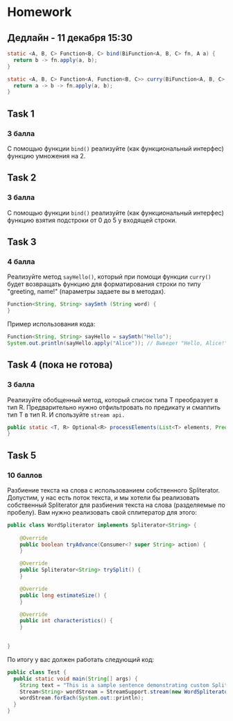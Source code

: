 # Homework 
## Дедлайн - 11 декабря 15:30

```java
static <A, B, C> Function<B, C> bind(BiFunction<A, B, C> fn, A a) {
  return b -> fn.apply(a, b);
}

static <A, B, C> Function<A, Function<B, C>> curry(BiFunction<A, B, C> fn){
  return a -> b -> fn.apply(a, b);
}
```
## Task 1
### 3 балла
С помощью функции `bind()` реализуйте (как функциональный интерфес) функцию умножения на 2.

## Task 2
### 3 балла
С помощью функции `bind()` реализуйте (как функциональный интерфес) функцию взятия подстроки от 0 до 5 у входящей строки.

## Task 3
### 4 балла
Реализуйте метод `sayHello()`, который при помощи функции `curry()` будет возвращать функцию для форматирования строки по типу "greeting, name!" (параметры задаете вы в методах).
```java
Function<String, String> saySmth (String word) {
}
```
Пример использования кода:
```java
Function<String, String> sayHello = saySmth("Hello");
System.out.println(sayHello.apply("Alice")); // Выведет "Hello, Alice!"
```

## Task 4 (пока не готова)
### 3 балла
Реализуйте обобщенный метод, который список типа T преобразует в тип R. Предварительно нужно отфильтровать по предикату и смаппить тип T в тип R. И спользуйте `stream api.`
```java
public static <T, R> Optional<R> processElements(List<T> elements, Predicate<T> predicate, Function<T, R> mapper, BinaryOperator<R> operator) {
}
```
## Task 5
### 10 баллов
Разбиение текста на слова с использованием собственного Spliterator.
Допустим, у нас есть поток текста, и мы хотели бы реализовать собственный Spliterator для разбиения текста на слова (разделяемые по пробелу).
Вам нужно реализовать свой сплитератор для этого:
```java
public class WordSpliterator implements Spliterator<String> {
    
    @Override
    public boolean tryAdvance(Consumer<? super String> action) {
    }

    @Override
    public Spliterator<String> trySplit() {
    }

    @Override
    public long estimateSize() {
    }

    @Override
    public int characteristics() {
    }

    
}
```
По итогу у вас должен работать следующий код:
```java
public class Test {
  public static void main(String[] args) {
    String text = "This is a sample sentence demonstrating custom Spliterator implementation";
    Stream<String> wordStream = StreamSupport.stream(new WordSpliterator(text), false);
    wordStream.forEach(System.out::println);
  }
}
```
